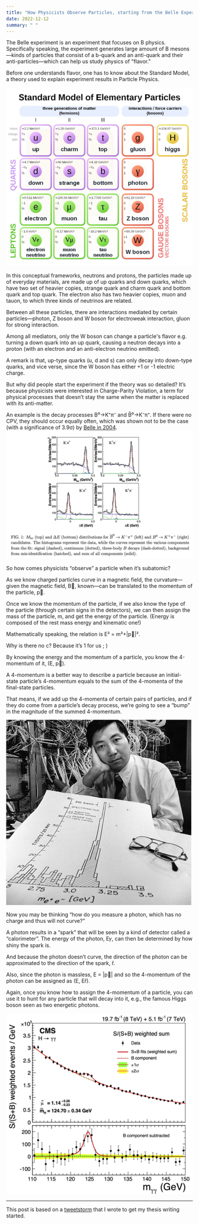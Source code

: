 ```yaml
---
title: "How Physicists Observe Particles, starting from the Belle Experiment and CP-Violation"
date: 2022-12-12
summary: " "
---
```


The Belle experiment is an experiment that focuses on B physics. Specifically speaking, the experiment generates large amount of B mesons—kinds of particles that consist of a b-quark and an anti-quark and their anti-particles—which can help us study physics of "flavor."

Before one understands flavor, one has to know about the Standard Model, a theory used to explain experiment results in Particle Physics.

![](./standard_model.jpg)

In this conceptual frameworks, neutrons and protons, the particles made up of everyday materials, are made up of up quarks and down quarks, which have two set of heavier copies, strange quark and charm quark and bottom quark and top quark.
The electron also has two heavier copies, muon and tauon, to which three kinds of neutrinos are related.

Between all these particles, there are interactions mediated by certain particles—photon, Z boson and W boson for electroweak interaction, gluon for strong interaction.

Among all mediators, only the W boson can change a particle's flavor e.g. turning a down quark into an up quark, causing a neutron decays into a proton (with an electron and an anti-electron neutrino emitted).

A remark is that, up-type quarks (u, d and s) can only decay into down-type quarks, and vice verse, since the W boson has either +1 or -1 electric charge.

But why did people start the experiment if the theory was so detailed? It’s because physicists were interested in Charge-Parity Violation, a term for physical processes that doesn’t stay the same when the matter is replaced with its anti-matter.

An example is the decay processes B⁰→K⁺π⁻ and B̄⁰→K⁻π⁺. If there were no CPV, they should occur equally often, which was shown not to be the case (with a significance of 3.9σ) by [Belle in 2004](https://arxiv.org/abs/hep-ex/0408100).
![](./B2Kpi.jpg)

So how comes physicists “observe” a particle when it’s subatomic?

As we know charged particles curve in a magnetic field, the curvature—given the magnetic field, B⃗, known—can be translated to the momentum of the particle, p⃗. 

Once we know the momentum of the particle, if we also know the type of the particle (through certain signs in the detectors), we can then assign the mass of the particle, m, and get the energy of the particle. (Energy is composed of the rest mass energy and kinematic one!) 

Mathematically speaking, the relation is E² = m²+|p⃗|².

Why is there no c? Because it’s 1 for us ; ) 

By knowing the energy and the momentum of a particle, you know the 4-momentum of it, (E, p⃗).

A 4-momentum is a better way to describe a particle because an initial-state particle’s 4-momentum equals to the sum of the 4-momenta of the final-state particles. 

That means, if we add up the 4-momenta of certain pairs of particles, and if they do come from a particle’s decay process, we’re going to see a “bump” in the magnitude of the summed 4-momentum.

![Samuel Ting discovering J/ψ particle.](./jpsi.jpg)

Now you may be thinking “how do you measure a photon, which has no charge and thus will not curve?”

A photon results in a “spark” that will be seen by a kind of detector called a “calorimeter”. The energy of the photon, E𝛾, can then be determined by how shiny the spark is.

And because the photon doesn’t curve, the direction of the photon can be approximated to the direction of the spark, r̂.

Also, since the photon is massless, E = |p⃗| and so the 4-momentum of the photon can be assigned as (E, Er̂).

Again, once you know how to assign the 4-momentum of a particle, you can use it to hunt for any particle that will decay into it, e.g., the famous Higgs boson seen as two energetic photons.

![](./higgs2digamma.jpg)

---

This post is based on a [tweetstorm](https://twitter.com/yuanruleonlin/status/1431132638467686400?s=61&t=U5q2G8Hh3TZd5CIIOX38RQ) that I wrote to get my thesis writing started.
